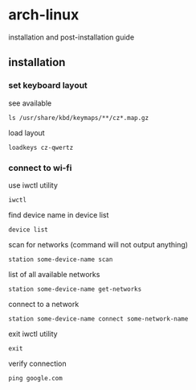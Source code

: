 # arch-linux

installation and post-installation guide

## installation

### set keyboard layout 
see available
```
ls /usr/share/kbd/keymaps/**/cz*.map.gz
```
load layout
```
loadkeys cz-qwertz
```

### connect to wi-fi
use iwctl utility
```
iwctl
```

find device name in device list
```
device list
```

scan for networks (command will not output anything)
```
station some-device-name scan
```

list of all available networks
```
station some-device-name get-networks
```

connect to a network
```
station some-device-name connect some-network-name
```

exit iwctl utility
```
exit
```

verify connection
```
ping google.com
```
